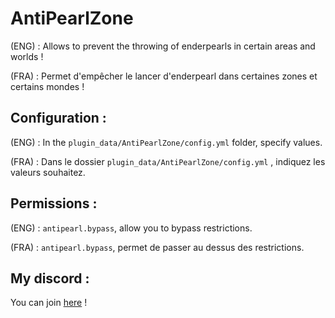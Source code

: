 # AntiPearlZone
  
<p>(ENG) : Allows to prevent the throwing of enderpearls in certain areas and worlds ! </p>  
<p>(FRA) : Permet d'empêcher le lancer d'enderpearl dans certaines zones et certains mondes ! </p>  

## Configuration :

(ENG) : In the `plugin_data/AntiPearlZone/config.yml` folder, specify values.

(FRA) : Dans le dossier `plugin_data/AntiPearlZone/config.yml` , indiquez les valeurs souhaitez.  

## Permissions :

(ENG) : `antipearl.bypass`, allow you to bypass restrictions.

(FRA) : `antipearl.bypass`, permet de passer au dessus des restrictions.

## My discord :

You can join <a href="https://discord.gg/NkZu7DNKEn">here</a> !
